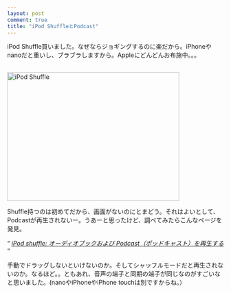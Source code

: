 ```yaml
---
layout: post
comment: true
title: "iPod ShuffleとPodcast"
---
```

<p>iPod Shuffle買いました。なぜならジョギングするのに楽だから。iPhoneやnanoだと重いし、ブラブラしますから。Appleにどんどんお布施中。。。</p>
<p>
	<br />
	<img src="http://farm4.static.flickr.com/3177/2980760109_6e8df8dcd8.jpg?v=0" alt="iPod Shuffle" border="0" width="400" height="300" />

</p>
<!--more--><p>
	Shuffle持つのは初めてだから、画面がないのにとまどう。それはよいとして、Podcastが再生されないー。うあーと思ったけど、調べてみたらこんなページを発見。</p>

<p>
	<q>
		<cite><a href="http://support.apple.com/kb/HT1831?viewlocale=ja_JP&locale=ja_JP">iPod shuffle: オーディオブックおよび Podcast（ポッドキャスト）を再生する</a></cite>
	</q>
</p>

<p>手動でドラッグしないといけないのか。そしてシャッフルモードだと再生されないのか。なるほど。。ともあれ、音声の端子と同期の端子が同じなのがすごいなと思いました。(nanoやiPhoneやiPhone touchは別ですからね。）
</p>
